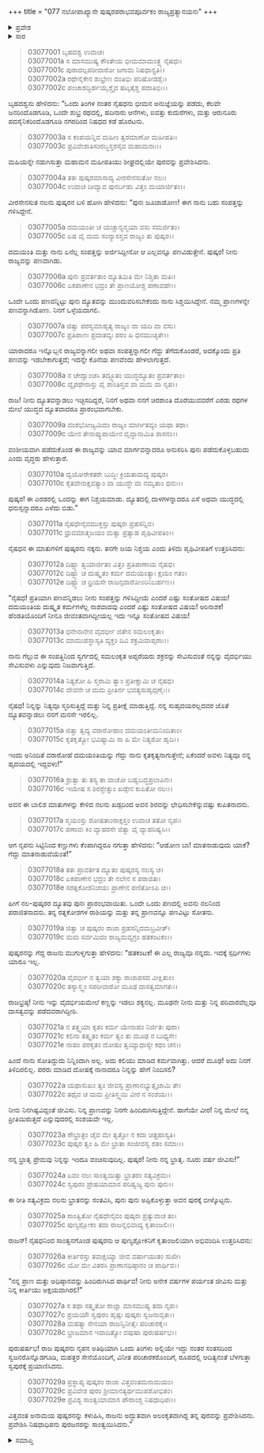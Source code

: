 +++
title = "077 ನಲೋಪಾಖ್ಯಾನೇ ಪುಷ್ಕರಪರಾಭವಪೂರ್ವಕಂ ರಾಜ್ಯಪ್ರತ್ಯಾನಯನಃ"
+++

<details><summary>ಪ್ರವೇಶ</summary>


।।   ಓಂ ಓಂ ನಮೋ ನಾರಾಯಣಾಯ।।   ಶ್ರೀ ವೇದವ್ಯಾಸಾಯ ನಮಃ ।।

ಶ್ರೀ ಕೃಷ್ಣದ್ವೈಪಾಯನ ವೇದವ್ಯಾಸ ವಿರಚಿತ  

**ಶ್ರೀ ಮಹಾಭಾರತ**

**ಆರಣ್ಯಕ ಪರ್ವ**

**ಇಂದ್ರಲೋಕಾಭಿಗಮನ ಪರ್ವ**

**ಅಧ್ಯಾಯ 77**

</details>


<details><summary>ಸಾರ</summary>

ನಲನು ತನ್ನ ರಾಜ್ಯಕ್ಕೆ ತೆರಳಿ ಪುಷ್ಕರನನ್ನು ಪುನಃ ದೂತಕ್ಕೆ ಆಹ್ವಾನಿಸುವುದು (1-7); ಪುಷ್ಕರನು ಒಪ್ಪಿಕೊಳ್ಳುವುದು (8-17). ದ್ಯೂತದಲ್ಲಿ ರಾಜ್ಯವನ್ನು ಗೆದ್ದು, ಗೆಲುವು-ಸೋಲುಗಳಿಗೆ ಕಾರಣಗಳನ್ನು ಹೇಳಿ ಪುಷ್ಕರನನ್ನು ಪ್ರೀತಿಯಿಂದ ಬೀಳ್ಕೊಂಡಿದುದು (18-29).

</details>


> 03077001 ಬೃಹದಶ್ವ ಉವಾಚ।  
03077001a ಸ ಮಾಸಮುಷ್ಯ ಕೌಂತೇಯ ಭೀಮಮಾಮಂತ್ರ್ಯ ನೈಷಧಃ।   
03077001c ಪುರಾದಲ್ಪಪರೀವಾರೋ ಜಗಾಮ ನಿಷಧಾನ್ಪ್ರತಿ।।  
03077002a ರಥೇನೈಕೇನ ಶುಭ್ರೇಣ ದಂತಿಭಿಃ ಪರಿಷೋಡಶೈಃ।  
03077002c ಪಂಚಾಶದ್ಭಿರ್ಹಯೈಶ್ಚೈವ ಷಟ್ಶತೈಶ್ಚ ಪದಾತಿಭಿಃ।।

ಬೃಹದಶ್ವನು ಹೇಳಿದನು: “ಒಂದು ತಿಂಗಳ ನಂತರ ನೈಷಧನು ಭೀಮನ ಅನುಜ್ಞೆಯನ್ನು ಪಡೆದು, ಕೆಲವೇ ಜನರಿಂದೊಡಗೂಡಿ, ಒಂದೇ ಶುಭ್ರ ರಥದಲ್ಲಿ, ಹದಿನಾರು ಆನೆಗಳು, ಐವತ್ತು ಕುದುರೆಗಳು, ಮತ್ತು ಆರುನೂರು ಪದಸೈನಿಕರಿಂದೊಡಗೂಡಿ ನಗರದಿಂದ ನಿಷಧದ ಕಡೆ ಹೊರಟನು.

> 03077003a ಸ ಕಂಪಯನ್ನಿವ ಮಹೀಂ ತ್ವರಮಾಣೋ ಮಹೀಪತಿಃ।  
03077003c ಪ್ರವಿವೇಶಾತಿಸಂರಬ್ಧಸ್ತರಸೈವ ಮಹಾಮನಾಃ।।

ಮಹಿಯನ್ನೇ ನಡುಗಿಸುತ್ತಾ ಮಹಾಮನ ಮಹೀಪತಿಯು ಶೀಘ್ರದಲ್ಲಿಯೇ ಪುರವನ್ನು ಪ್ರವೇಶಿಸಿದನು.

> 03077004a ತತಃ ಪುಷ್ಕರಮಾಸಾದ್ಯ ವೀರಸೇನಸುತೋ ನಲಃ।  
03077004c ಉವಾಚ ದೀವ್ಯಾವ ಪುನರ್ಬಹು ವಿತ್ತಂ ಮಯಾರ್ಜಿತಂ।।

ವೀರಸೇನಸುತ ನಲನು ಪುಷ್ಕರನ ಬಳಿ ಹೋಗಿ ಹೇಳಿದನು: “ಪುನಃ ಜೂಜಾಡೋಣ! ಈಗ ನಾನು ಬಹು ಸಂಪತ್ತನ್ನು ಗಳಿಸಿದ್ದೇನೆ.

> 03077005a ದಮಯಂತೀ ಚ ಯಚ್ಚಾನ್ಯನ್ಮಯಾ ವಸು ಸಮರ್ಜಿತಂ।  
03077005c ಏಷ ವೈ ಮಮ ಸಂನ್ಯಾಸಸ್ತವ ರಾಜ್ಯಂ ತು ಪುಷ್ಕರ।।

ದಮಯಂತಿ ಮತ್ತು ನಾನು ಏನೆಲ್ಲ ಸಂಪತ್ತನ್ನು ಅರ್ಜಿಸಿದ್ದೀನೋ ಆ ಎಲ್ಲವನ್ನೂ ಪಣವಿಡುತ್ತೇನೆ. ಪುಷ್ಕರ! ನೀನು ರಾಜ್ಯವನ್ನು ಪಣವಾಗಿಡು.

> 03077006a ಪುನಃ ಪ್ರವರ್ತತಾಂ ದ್ಯೂತಮಿತಿ ಮೇ ನಿಶ್ಚಿತಾ ಮತಿಃ।  
03077006c ಏಕಪಾಣೇನ ಭದ್ರಂ ತೇ ಪ್ರಾಣಯೋಶ್ಚ ಪಣಾವಹೇ।।

ಒಂದೇ ಒಂದು ಪಣವನ್ನಿಟ್ಟು ಪುನಃ ದ್ಯೂತವನ್ನು ಮುಂದುವರಿಸಬೇಕೆಂದು ನಾನು ಸಿಶ್ಚಯಿಸಿದ್ದೇನೆ. ನಮ್ಮ ಪ್ರಾಣಗಳನ್ನೇ ಪಣವನ್ನಾಗಿಡೋಣ. ನಿನಗೆ ಒಳ್ಳೆಯದಾಗಲಿ.

> 03077007a ಜಿತ್ವಾ ಪರಸ್ವಮಾಹೃತ್ಯ ರಾಜ್ಯಂ ವಾ ಯದಿ ವಾ ವಸು।  
03077007c ಪ್ರತಿಪಾಣಃ ಪ್ರದಾತವ್ಯಃ ಪರಂ ಹಿ ಧನಮುಚ್ಯತೇ।।

ಯಾರಾದರೂ ಇನ್ನೊಬ್ಬನ ರಾಜ್ಯವನ್ನಾಗಲೀ ಅಥವಾ ಸಂಪತ್ತನ್ನಾಗಲೀ ಗೆದ್ದು ತೆಗೆದುಕೊಂಡರೆ, ಅದಕ್ಕೊಂದು ಪ್ರತಿ ಪಣವನ್ನು ಇಡಬೇಕಾಗುತ್ತದೆ; ಇದನ್ನೇ ಕೊನೆಯ ಪಣವೆಂದು ಹೇಳಲಾಗುತ್ತದೆ.

> 03077008a ನ ಚೇದ್ವಾಂಚಸಿ ತದ್ದ್ಯೂತಂ ಯುದ್ಧದ್ಯೂತಂ ಪ್ರವರ್ತತಾಂ।  
03077008c ದ್ವೈರಥೇನಾಸ್ತು ವೈ ಶಾಂತಿಸ್ತವ ವಾ ಮಮ ವಾ ನೃಪ।।

ರಾಜ! ನೀನು ದ್ಯೂತವನ್ನಾಡಲು ಇಚ್ಛಿಸದಿದ್ದರೆ, ನಿನಗೆ ಅಥವಾ ನನಗೆ ಚಿರಶಾಂತಿ ದೊರೆಯುವವರೆಗೆ ಎರಡು ರಥಗಳ ಮೇಲೆ ಯುದ್ಧದ ದ್ಯೂತವಾದರೂ ಪ್ರಾರಂಭವಾಗಬೇಕು.

> 03077009a ವಂಶಭೋಜ್ಯಮಿದಂ ರಾಜ್ಯಂ ಮಾರ್ಗಿತವ್ಯಂ ಯಥಾ ತಥಾ।  
03077009c ಯೇನ ತೇನಾಪ್ಯುಪಾಯೇನ ವೃದ್ಧಾನಾಮಿತಿ ಶಾಸನಂ।।

ವಂಶೀಯವಾಗಿ ಪಡೆದುಕೊಂಡ ಈ ರಾಜ್ಯವನ್ನು ಯಾವ ಮಾರ್ಗವನ್ನಾದರೂ ಅನುಸರಿಸಿ ಪುನಃ ಪಡೆದುಕೊಳ್ಳಬಹುದು ಎಂದು ವೃದ್ಧರು ಹೇಳುತ್ತಾರೆ.

> 03077010a ದ್ವಯೋರೇಕತರೇ ಬುದ್ಧಿಃ ಕ್ರಿಯತಾಮದ್ಯ ಪುಷ್ಕರ।  
03077010c ಕೈತವೇನಾಕ್ಷವತ್ಯಾಂ ವಾ ಯುದ್ಧೇ ವಾ ನಮ್ಯತಾಂ ಧನುಃ।।

ಪುಷ್ಕರ! ಈ ಎರಡರಲ್ಲಿ ಒಂದನ್ನು ಈಗ ನಿಶ್ಚಯಮಾಡು. ದ್ಯೂತದಲ್ಲಿ ದಾಳಗಳನ್ನಾದರೂ ಎಸೆ ಅಥವಾ ಯುದ್ಧದಲ್ಲಿ ಧನುಸ್ಸನ್ನಾದರೂ ಎಳೆದು ಬಿಡು.”

> 03077011a ನೈಷಧೇನೈವಮುಕ್ತಸ್ತು ಪುಷ್ಕರಃ ಪ್ರಹಸನ್ನಿವ।  
03077011c ಧ್ರುವಮಾತ್ಮಜಯಂ ಮತ್ವಾ ಪ್ರತ್ಯಾಹ ಪೃಥಿವೀಪತಿಂ।।

ನೈಷಧನ ಈ ಮಾತುಗಳಿಗೆ ಪುಷ್ಕರನು ನಕ್ಕನು. ತನಗೇ ಜಯ ನಿಶ್ಚಯ ಎಂದು ತಿಳಿದು ಪೃಥಿವೀಪತಿಗೆ ಉತ್ತರಿಸಿದನು:

> 03077012a ದಿಷ್ಟ್ಯಾ ತ್ವಯಾರ್ಜಿತಂ ವಿತ್ತಂ ಪ್ರತಿಪಾಣಾಯ ನೈಷಧ।  
03077012c ದಿಷ್ಟ್ಯಾ ಚ ದುಷ್ಕೃತಂ ಕರ್ಮ ದಮಯಂತ್ಯಾಃ ಕ್ಷಯಂ ಗತಂ।  
03077012e ದಿಷ್ಟ್ಯಾ ಚ ಧ್ರಿಯಸೇ ರಾಜನ್ಸದಾರೋಽರಿನಿಬರ್ಹಣ।।

“ನೈಷಧ! ಪ್ರತಿಯಾಗಿ ಪಣವನ್ನಿಡಲು ನೀನು ಸಂಪತ್ತನ್ನು ಗಳಿಸಿದ್ದೀಯೆ ಎಂದರೆ ಎಷ್ಟು ಸಂತೋಷದ ವಿಷಯ! ದಮಯಂತಿಯ ದುಷ್ಕೃತ ಕರ್ಮಗಳೆಲ್ಲ ನಾಶವಾದವು ಎಂದರೆ ಎಷ್ಟು ಸಂತೋಷದ ವಿಷಯ! ಅರಿನಾಶಕ! ಹೆಂಡತಿಯೊಂದಿಗೆ ನೀನೂ ಜೀವಂತವಾಗಿದ್ದೀಯಲ್ಲ ಇದು ಇನ್ನೂ ಸಂತೋಷದ ವಿಷಯ!

> 03077013a ಧನೇನಾನೇನ ವೈದರ್ಭೀ ಜಿತೇನ ಸಮಲಂಕೃತಾ।  
03077013c ಮಾಮುಪಸ್ಥಾಸ್ಯತಿ ವ್ಯಕ್ತಂ ದಿವಿ ಶಕ್ರಮಿವಾಪ್ಸರಾಃ।।

ನಾನು  ಗೆಲ್ಲುವ ಈ ಸಂಪತ್ತಿನಿಂದ ಸ್ವರ್ಗದಲ್ಲಿ ಸಮಲಂಕೃತ ಅಪ್ಸರೆಯರು ಶಕ್ರನನ್ನು ಸೇವಿಸುವಂತೆ ನನ್ನನ್ನು ವೈದರ್ಭಿಯು ಸೇವಿಸುವಳು ಎನ್ನುವುದು ನಿಜವಾಗುತ್ತಿದೆ.

> 03077014a ನಿತ್ಯಶೋ ಹಿ ಸ್ಮರಾಮಿ ತ್ವಾಂ ಪ್ರತೀಕ್ಷಾಮಿ ಚ ನೈಷಧ।   
03077014c ದೇವನೇ ಚ ಮಮ ಪ್ರೀತಿರ್ನ ಭವತ್ಯಸುಹೃದ್ಗಣೈಃ।।

ನೈಷಧ! ನಿನ್ನನ್ನು ನಿತ್ಯವೂ ಸ್ಮರಿಸುತ್ತಿದ್ದೆ ಮತ್ತು ನಿನ್ನ ಪ್ರತೀಕ್ಷೆ ಮಾಡುತ್ತಿದ್ದೆ. ನನ್ನ ಸುಹೃದಯರಲ್ಲದವರ ಜೊತೆ ದ್ಯೂತವನ್ನಾಡಲು ನನಗೆ ಮನಸೇ ಇರಲಿಲ್ಲ.

> 03077015a ಜಿತ್ವಾ ತ್ವದ್ಯ ವರಾರೋಹಾಂ ದಮಯಂತೀಮನಿಂದಿತಾಂ।  
03077015c ಕೃತಕೃತ್ಯೋ ಭವಿಷ್ಯಾಮಿ ಸಾ ಹಿ ಮೇ ನಿತ್ಯಶೋ ಹೃದಿ।।

ಇಂದು ಅನಿಂದಿತೆ ವರಾರೋಹೆ ದಮಯಂತಿಯನ್ನು ಗೆದ್ದು ನಾನು ಕೃತಕೃತ್ಯನಾಗುತ್ತೇನೆ; ಏಕೆಂದರೆ ಅವಳು ನಿತ್ಯವೂ ನನ್ನ ಹೃದಯದಲ್ಲಿ ಇದ್ದವಳು!”

> 03077016a ಶ್ರುತ್ವಾ ತು ತಸ್ಯ ತಾ ವಾಚೋ ಬಹ್ವಬದ್ಧಪ್ರಲಾಪಿನಃ।  
03077016c ಇಯೇಷ ಸ ಶಿರಶ್ಚೇತ್ತುಂ ಖಡ್ಗೇನ ಕುಪಿತೋ ನಲಃ।।

ಅವನ ಈ ಬಾಲಿಶ ಮಾತುಗಳನ್ನು ಕೇಳಿದ ನಲನು ಖಡ್ಗದಿಂದ ಅವನ ಶಿರವನ್ನು ಛೇಧಿಸಬೇಕೆನ್ನುವಷ್ಟು ಕುಪಿತನಾದನು.

> 03077017a ಸ್ಮಯಂಸ್ತು ರೋಷತಾಂರಾಕ್ಷಸ್ತಂ ಉವಾಚ ತತೋ ನೃಪಃ।  
03077017c ಪಣಾವಃ ಕಿಂ ವ್ಯಾಹರಸೇ ಜಿತ್ವಾ ವೈ ವ್ಯಾಹರಿಷ್ಯಸಿ।।

ಆಗ ನೃಪನು ಸಿಟ್ಟಿನಿಂದ ಕಣ್ಣುಗಳು ಕೆಂಪಾಗಿದ್ದರೂ ನಗುತ್ತಾ ಹೇಳಿದನು: “ಆಡೋಣ ಬಾ! ಮಾತನಾಡುವುದು ಯಾಕೆ? ಗೆದ್ದು ಮಾತನಾಡುವೆಯೆಂತೆ!”

> 03077018a ತತಃ ಪ್ರಾವರ್ತತ ದ್ಯೂತಂ ಪುಷ್ಕರಸ್ಯ ನಲಸ್ಯ ಚ।  
03077018c ಏಕಪಾಣೇನ ಭದ್ರಂ ತೇ ನಲೇನ ಸ ಪರಾಜಿತಃ।  
03077018e ಸರತ್ನಕೋಶನಿಚಯಃ ಪ್ರಾಣೇನ ಪಣಿತೋಽಪಿ ಚ।।

ಹೀಗೆ ನಲ-ಪುಷ್ಕರರ ದ್ಯೂತವು ಪುನಃ ಪ್ರಾರಂಭವಾಯಿತು. ಒಂದೇ ಒಂದು ಪಣದಲ್ಲಿ ಅವನು ನಲನಿಂದ ಪರಾಜಿತನಾದನು. ತನ್ನ ರತ್ನಕೋಶಗಳ ರಾಶಿಯನ್ನು ಮತ್ತು ತನ್ನ ಪ್ರಾಣವನ್ನೂ ಪಣವಿಟ್ಟು ಸೋತನು.

> 03077019a ಜಿತ್ವಾ ಚ ಪುಷ್ಕರಂ ರಾಜಾ ಪ್ರಹಸನ್ನಿದಮಬ್ರವೀತ್।  
03077019c ಮಮ ಸರ್ವಮಿದಂ ರಾಜ್ಯಮವ್ಯಗ್ರಂ ಹತಕಂಟಕಂ।।

ಪುಷ್ಕರನನ್ನು ಗೆದ್ದ ರಾಜನು ಮುಗುಳ್ನಗುತ್ತಾ ಹೇಳಿದನು: “ಹತಕಂಟಕ! ಈ ಎಲ್ಲ ರಾಜ್ಯವೂ ನನ್ನದು. ಇದಕ್ಕೆ ಸ್ಪರ್ಧಿಗಳು ಯಾರೂ ಇಲ್ಲ.

> 03077020a ವೈದರ್ಭೀ ನ ತ್ವಯಾ ಶಕ್ಯಾ ರಾಜಾಪಸದ ವೀಕ್ಷಿತುಂ।  
03077020c ತಸ್ಯಾಸ್ತ್ವಂ ಸಪರೀವಾರೋ ಮೂಢ ದಾಸತ್ವಮಾಗತಃ।।

ರಾಜಭ್ರಷ್ಠ! ನೀನು ಇನ್ನು ವೈದರ್ಭಿಯಮೇಲೆ ಕಣ್ಣನ್ನು ಇಡಲು ಶಕ್ಯನಲ್ಲ. ಮೂಢನೇ ನೀನು ಮತ್ತು ನಿನ್ನ ಪರಿವಾರವೆಲ್ಲವೂ ದಾಸತ್ವವನ್ನು ಪಡೆದವರಾಗಿದ್ದೀರಿ.

> 03077021a ನ ತತ್ತ್ವಯಾ ಕೃತಂ ಕರ್ಮ ಯೇನಾಹಂ ನಿರ್ಜಿತಃ ಪುರಾ।  
03077021c ಕಲಿನಾ ತತ್ಕೃತಂ ಕರ್ಮ ತ್ವಂ ತು ಮೂಢ ನ ಬುಧ್ಯಸೇ।  
03077021e ನಾಹಂ ಪರಕೃತಂ ದೋಷಂ ತ್ವಯ್ಯಾಧಾಸ್ಯೇ ಕಥಂ ಚನ।।

ಹಿಂದೆ ನಾನು ಸೋತಿದ್ದುದು ನಿನ್ನಿಂದಾಗಿ ಅಲ್ಲ. ಅದು ಕಲಿಯು ಮಾಡಿದ ಕರ್ಮವಾಗಿತ್ತು. ಆದರೆ ಮೂಢ! ಅದು ನಿನಗೆ ತಿಳಿದಿರಲಿಲ್ಲ. ಪರರು ಮಾಡಿದ ದೋಷಕ್ಕೆ ನಾನಾದರೂ ನಿನ್ನನ್ನು ಹೇಗೆ ನಿಂದಿಸಲಿ?

> 03077022a ಯಥಾಸುಖಂ ತ್ವಂ ಜೀವಸ್ವ ಪ್ರಾಣಾನಭ್ಯುತ್ಸೃಜಾಮಿ ತೇ।  
03077022c ತಥೈವ ಚ ಮಮ ಪ್ರೀತಿಸ್ತ್ವಯಿ ವೀರ ನ ಸಂಶಯಃ।।

ನೀನು ನಿನಗಿಷ್ಟವಿದ್ದಂತೆ ಜೀವಿಸು. ನಿನ್ನ ಪ್ರಾಣವನ್ನು ನಿನಗೇ ಹಿಂದಿರುಗಿಸುತ್ತಿದ್ದೇನೆ. ಹಾಗೆಯೇ ವೀರ! ನಿನ್ನ ಮೇಲೆ ನನ್ನ ಪ್ರೀತಿಯಿರುತ್ತದೆ ಎನ್ನುವುದರಲ್ಲಿ ಸಂಶಯವೇ ಇಲ್ಲ.

> 03077023a ಸೌಭ್ರಾತ್ರಂ ಚೈವ ಮೇ ತ್ವತ್ತೋ ನ ಕದಾ ಚಿತ್ಪ್ರಹಾಸ್ಯತಿ।  
03077023c ಪುಷ್ಕರ ತ್ವಂ ಹಿ ಮೇ ಭ್ರಾತಾ ಸಂಜೀವಸ್ವ ಶತಂ ಸಮಾಃ।।

ನನ್ನ ಭ್ರಾತೃ ಪ್ರೇಮವು ನಿನ್ನನ್ನು ಇಂದೂ ವಂಚಿಸುವುದಿಲ್ಲ. ಪುಷ್ಕರ! ನೀನು ನನ್ನ ಭ್ರಾತೃ.  ನೂರು ವರ್ಷ ಜೀವಿಸು!”

> 03077024a ಏವಂ ನಲಃ ಸಾಂತ್ವಯಿತ್ವಾ ಭ್ರಾತರಂ ಸತ್ಯವಿಕ್ರಮಃ।  
03077024c ಸ್ವಪುರಂ ಪ್ರೇಷಯಾಮಾಸ ಪರಿಷ್ವಜ್ಯ ಪುನಃ ಪುನಃ।।

ಈ ರೀತಿ ಸತ್ಯವಿಕ್ರಮ ನಲನು ಭ್ರಾತನನ್ನು ಸಂತವಿಸಿ, ಪುನಃ ಪುನಃ ಅಪ್ಪಿಕೊಳ್ಳುತ್ತಾ ಅವನ ಪುರಕ್ಕೆ ಬೀಳ್ಕೊಟ್ಟನು.

> 03077025a ಸಾಂತ್ವಿತೋ ನೈಷಧೇನೈವಂ ಪುಷ್ಕರಃ ಪ್ರತ್ಯುವಾಚ ತಂ।  
03077025c ಪುಣ್ಯಶ್ಲೋಕಂ ತದಾ ರಾಜನ್ನಭಿವಾದ್ಯ ಕೃತಾಂಜಲಿಃ।।

ರಾಜನ್! ನೈಷಧನಿಂದ ಸಾಂತ್ವನಗೊಂಡ ಪುಷ್ಕರನು ಆ ಪುಣ್ಯಶ್ಲೋಕನಿಗೆ ಕೃತಾಂಜಲಿಯಾಗಿ ಅಭಿವಂದಿಸಿ ಉತ್ತರಿಸಿದನು:

> 03077026a ಕೀರ್ತಿರಸ್ತು ತವಾಕ್ಷಯ್ಯಾ ಜೀವ ವರ್ಷಾಯುತಂ ಸುಖೀ।   
03077026c ಯೋ ಮೇ ವಿತರಸಿ ಪ್ರಾಣಾನಧಿಷ್ಠಾನಂ ಚ ಪಾರ್ಥಿವ।।

“ನನ್ನ ಪ್ರಾಣ ಮತ್ತು ಅಧಿಷ್ಠಾನವನ್ನು ಹಿಂದಿರುಗಿಸಿದ ಪಾರ್ಥಿವ! ನೀನು ಅನೇಕ ವರ್ಷಗಳ ಪರ್ಯಂತ ಜೀವಿಸು ಮತ್ತು ನಿನ್ನ ಕೀರ್ತಿಯು ಅಕ್ಷಯವಾಗಿರಲಿ!”

> 03077027a ಸ ತಥಾ ಸತ್ಕೃತೋ ರಾಜ್ಞಾ ಮಾಸಮುಷ್ಯ ತದಾ ನೃಪಃ।  
03077027c ಪ್ರಯಯೌ ಸ್ವಪುರಂ ಹೃಷ್ಟಃ ಪುಷ್ಕರಃ ಸ್ವಜನಾವೃತಃ।।  
03077028a ಮಹತ್ಯಾ ಸೇನಯಾ ರಾಜನ್ವಿನೀತೈಃ ಪರಿಚಾರಕೈಃ।  
03077028c ಭ್ರಾಜಮಾನ ಇವಾದಿತ್ಯೋ ವಪುಷಾ ಪುರುಷರ್ಷಭ।।

ಪುರುಷರ್ಷಭ! ರಾಜ ಪುಷ್ಕರನು ನೃಪನ ಅತಿಥಿಯಾಗಿ ಒಂದು ತಿಂಗಳು ಅಲ್ಲಿಯೇ ಇದ್ದು ನಂತರ ಸಂತಸದಿಂದ ಸ್ವಜನರೊನ್ನೊಡಗೂಡಿ, ಮಹತ್ತರ ಸೇನೆಯೊಂದಿಗೆ, ವಿನೀತ ಪರಿಚಾರಕರೊಂದಿಗೆ, ರೂಪದಲ್ಲಿ ಆದಿತ್ಯನಂತೆ ಬೆಳಗುತ್ತಾ ಸ್ವಪುರಕ್ಕೆ ಪ್ರಯಾಣಿಸಿದನು.

> 03077029a ಪ್ರಸ್ಥಾಪ್ಯ ಪುಷ್ಕರಂ ರಾಜಾ ವಿತ್ತವಂತಮನಾಮಯಂ।   
03077029c ಪ್ರವಿವೇಶ ಪುರಂ ಶ್ರೀಮಾನತ್ಯರ್ಥಮುಪಶೋಭಿತಂ।  
03077029e ಪ್ರವಿಶ್ಯ ಸಾಂತ್ವಯಾಮಾಸ ಪೌರಾಂಶ್ಚ ನಿಷಧಾಧಿಪಃ।।

ವಿತ್ತವಂತ ಅನಾಮಯ ಪುಷ್ಕರನನ್ನು ಕಳುಹಿಸಿ, ರಾಜನು ಅದ್ಭುತವಾಗಿ ಅಲಂಕೃತವಾಗಿದ್ದ ತನ್ನ ಪುರವನ್ನು ಪ್ರವೇಶಿಸಿದನು. ಪ್ರವೇಶಿಸಿ ನಿಷಧಾಧಿಪನು ಪುರಜನರನ್ನು ಸಾಂತ್ವಯಿಸಿದನು.”

<details><summary>ಸಮಾಪ್ತಿ</summary>


ಇತಿ ಶ್ರೀ ಮಹಾಭಾರತೇ ಆರಣ್ಯಕಪರ್ವಣಿ ಇಂದ್ರಲೋಕಾಭಿಗಮನಪರ್ವಣಿ ನಲೋಪಾಖ್ಯಾನೇ ಪುಷ್ಕರಪರಾಭವಪೂರ್ವಕಂ ರಾಜ್ಯಪ್ರತ್ಯಾನಯನೇ ಸಪ್ತಸಪ್ತತಿತಮೋಽಧ್ಯಾಯಃ।  
ಇದು ಮಹಾಭಾರತದ ಆರಣ್ಯಕಪರ್ವದಲ್ಲಿ ಇಂದ್ರಲೋಕಾಭಿಗಮನಪರ್ವದಲ್ಲಿ ನಲೋಪಾಖ್ಯಾನದಲ್ಲಿ ಪುಷ್ಕರ ಪರಾಭವ ಮತ್ತು ರಾಜ್ಯಪ್ರಾಪ್ತಿ ಎನ್ನುವ ಎಪ್ಪತ್ತೇಳನೆಯ ಅಧ್ಯಾಯವು.



</details>
